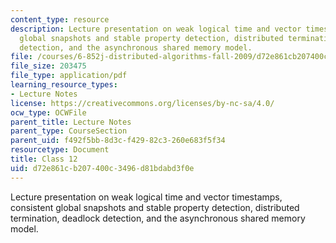 ```yaml
---
content_type: resource
description: Lecture presentation on weak logical time and vector timestamps, consistent
  global snapshots and stable property detection, distributed termination, deadlock
  detection, and the asynchronous shared memory model.
file: /courses/6-852j-distributed-algorithms-fall-2009/d72e861cb207400c3496d81bdabd3f0e_MIT6_852JF09_lec12.pdf
file_size: 203475
file_type: application/pdf
learning_resource_types:
- Lecture Notes
license: https://creativecommons.org/licenses/by-nc-sa/4.0/
ocw_type: OCWFile
parent_title: Lecture Notes
parent_type: CourseSection
parent_uid: f492f5bb-8d3c-f429-82c3-260e683f5f34
resourcetype: Document
title: Class 12
uid: d72e861c-b207-400c-3496-d81bdabd3f0e
---
```

Lecture presentation on weak logical time and vector timestamps, consistent global snapshots and stable property detection, distributed termination, deadlock detection, and the asynchronous shared memory model.